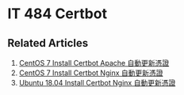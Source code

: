 # IT 484 Certbot

## Related Articles
1. [CentOS 7 Install Certbot Apache 自動更新憑證](https://www.ruoxue.org/it-484-centos-7-install-certbot-apache/)
2. [CentOS 7 Install Certbot Nginx 自動更新憑證](https://www.ruoxue.org/it-484-centos-7-install-certbot-nginx/)
3. [Ubuntu 18.04 Install Certbot Nginx 自動更新憑證](https://www.ruoxue.org/it-484-ubuntu-18.04-install-certbot-nginx/)
